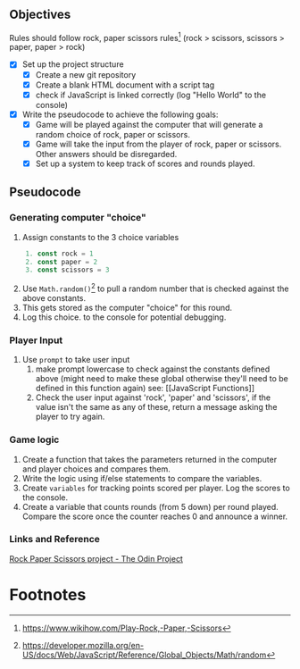 
## Objectives
Rules should follow rock, paper scissors rules[^1] (rock > scissors, scissors > paper, paper > rock)
- [x] Set up the project structure
	- [x] Create a new git repository
	- [x] Create a blank HTML document with a script tag
	- [x] check if JavaScript is linked correctly (log "Hello World" to the console)
- [x] Write the pseudocode to achieve the following goals:
	- [x] Game will be played against the computer that will generate a random choice of rock, paper or scissors.
	- [x] Game will take the input from the player of rock, paper or scissors. Other answers should be disregarded.
	- [x] Set up a system to keep track of scores and rounds played.

## Pseudocode

### Generating computer "choice"
1. Assign constants to the 3 choice variables
```js
	1. const rock = 1
	2. const paper = 2
	3. const scissors = 3
```
2. Use `Math.random()`[^2] to pull a random number that is checked against the above constants.
3. This gets stored as the computer "choice" for this round.
4. Log this choice. to the console for potential debugging.

### Player Input
1. Use `prompt` to take user input
	1. make prompt lowercase to check against the constants defined above (might need to make these global otherwise they'll need to be defined in this function again) see: [[JavaScript Functions]]
	2. Check the user input against 'rock', 'paper' and 'scissors', if the value isn't the same as any of these, return a message asking the player to try again.

### Game logic
1. Create a function that takes the parameters returned in the computer and player choices and compares them.
2. Write the logic using if/else statements to compare the variables. 
4. Create `variables` for tracking points scored per player. Log the scores to the console.
5. Create a variable that counts rounds (from 5 down) per round played. Compare the score once the counter reaches 0 and announce a winner.

### Links and Reference
[Rock Paper Scissors project - The Odin Project](https://www.theodinproject.com/lessons/foundations-rock-paper-scissors)

# Footnotes

[^1]: https://www.wikihow.com/Play-Rock,-Paper,-Scissors
[^2]: https://developer.mozilla.org/en-US/docs/Web/JavaScript/Reference/Global_Objects/Math/random